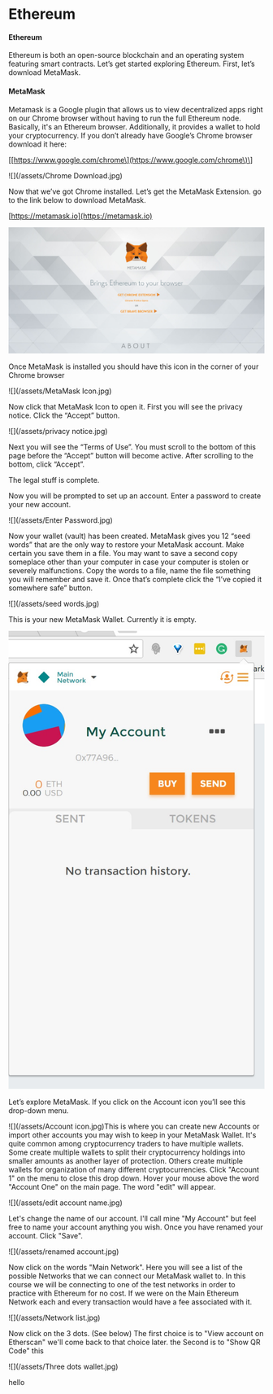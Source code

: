 # Ethereum

#### **Ethereum**

Ethereum is both an open-source blockchain and an operating system featuring smart contracts. Let’s get started exploring Ethereum. First, let’s download MetaMask.

#### **MetaMask**

Metamask is a Google plugin that allows us to view decentralized apps right on our Chrome browser without having to run the full Ethereum node. Basically, it's an Ethereum browser. Additionally, it provides a wallet to hold your cryptocurrency. If you don’t already have Google’s Chrome browser download it here:

\[[https://www.google.com/chrome\](https://www.google.com/chrome\)\]

![](/assets/Chrome Download.jpg)

Now that we’ve got Chrome installed. Let’s get the MetaMask Extension. go to the link below to download MetaMask.

[https://metamask.io](https://metamask.io)

![](/assets/MetaMask.jpg)

Once MetaMask is installed you should have this icon in the corner of your Chrome browser

![](/assets/MetaMask Icon.jpg)

Now click that MetaMask Icon to open it. First you will see the privacy notice. Click the “Accept” button.

![](/assets/privacy notice.jpg)

Next you will see the “Terms of Use”. You must scroll to the bottom of this page before the “Accept” button will become active. After scrolling to the bottom, click “Accept”.

The legal stuff is complete.

Now you will be prompted to set up an account. Enter a password to create your new account.

![](/assets/Enter Password.jpg)

Now your wallet \(vault\) has been created. MetaMask gives you 12 “seed words” that are the only way to restore your MetaMask account. Make certain you save them in a file. You may want to save a second copy someplace other than your computer in case your computer is stolen or severely malfunctions. Copy the words to a file, name the file something you will remember and save it. Once that’s complete click the “I’ve copied it somewhere safe” button.

![](/assets/seed words.jpg)

This is your new MetaMask Wallet. Currently it is empty.

![](/assets/Open.jpg)

Let’s explore MetaMask. If you click on the Account icon you’ll see this drop-down menu.

![](/assets/Account icon.jpg)This is where you can create new Accounts or import other accounts you may wish to keep in your MetaMask Wallet. It's quite common among cryptocurrency traders to have multiple wallets. Some create multiple wallets to split their cryptocurrency holdings into smaller amounts as another layer of protection. Others create multiple wallets for organization of many different cryptocurrencies. Click "Account 1" on the menu to close this drop down. Hover your mouse above the word "Account One" on the main page. The word "edit" will appear.

![](/assets/edit account name.jpg)

Let's change the name of our account. I'll call mine "My Account" but feel free to name your account anything you wish. Once you have renamed your account. Click "Save".

![](/assets/renamed account.jpg)

Now click on the words "Main Network". Here you will see a list of the possible Networks that we can connect our MetaMask wallet to. In this course we will be connecting to one of the test networks in order to practice with Ethereum for no cost. If we were on the Main Ethereum Network each and every transaction would have a fee associated with it. 

![](/assets/Network list.jpg)

Now click on the 3 dots. \(See below\) The first choice is to "View account on Etherscan" we'll come back to that choice later. the Second is to "Show QR Code" this 

![](/assets/Three dots wallet.jpg)



hello

